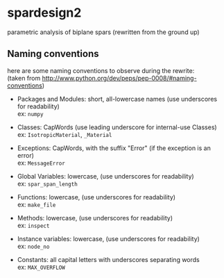 spardesign2
===========

parametric analysis of biplane spars (rewritten from the ground up)

Naming conventions
------------------

here are some naming conventions to observe during the rewrite:  
(taken from http://www.python.org/dev/peps/pep-0008/#naming-conventions)

* Packages and Modules: short, all-lowercase names (use underscores for readability)  
ex: `numpy`

* Classes: CapWords (use leading underscore for internal-use Classes)  
ex: `IsotropicMaterial`, `_Material`

* Exceptions: CapWords, with the suffix "Error" (if the exception is an error)  
ex: `MessageError`

* Global Variables: lowercase, (use underscores for readability)  
ex: `spar_span_length`

* Functions: lowercase, (use underscores for readability)  
ex: `make_file`

* Methods: lowercase, (use underscores for readability)  
ex: `inspect`

* Instance variables: lowercase, (use underscores for readability)  
ex: `node_no`

* Constants: all capital letters with underscores separating words  
ex: `MAX_OVERFLOW`
